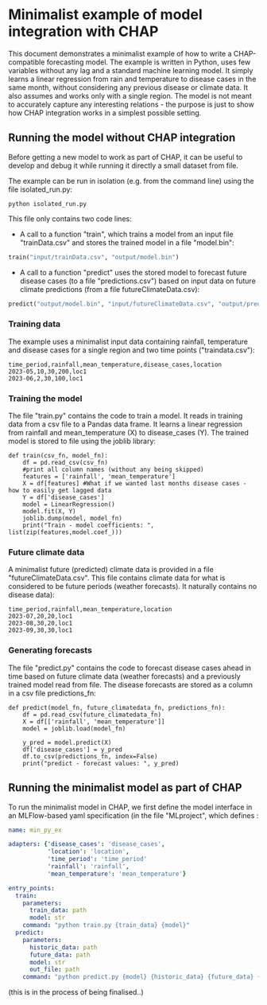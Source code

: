 # Minimalist example of model integration with CHAP 
This document demonstrates a minimalist example of how to write a CHAP-compatible forecasting model. The example is written in Python, uses few variables without any lag and a standard machine learning model. It simply learns a linear regression from rain and temperature to disease cases in the same month, without considering any previous disease or climate data. It also assumes and works only with a single region. The model is not meant to accurately capture any interesting relations - the purpose is just to show how CHAP integration works in a simplest possible setting. 

## Running the model without CHAP integration
Before getting a new model to work as part of CHAP, it can be useful to develop and debug it while running it directly a small dataset from file. 

The example can be run in isolation (e.g. from the command line) using the file isolated_run.py:
```
python isolated_run.py  
```

This file only contains two code lines:  
* A call to a function "train", which trains a model from an input file "trainData.csv" and stores the trained model in a file "model.bin":
```python
train("input/trainData.csv", "output/model.bin")
```

* A call to a function "predict" uses the stored model to forecast future disease cases (to a file "predictions.csv") based on input data on future climate predictions (from a file futureClimateData.csv):
```python
predict("output/model.bin", "input/futureClimateData.csv", "output/predictions.csv")
```


### Training data
The example uses a minimalist input data containing rainfall, temperature and disease cases for a single region and two time points ("traindata.csv"):
```csv
time_period,rainfall,mean_temperature,disease_cases,location
2023-05,10,30,200,loc1
2023-06,2,30,100,loc1
```

### Training the model
The file "train.py" contains the code to train a model. It reads in training data from a csv file to a Pandas data frame. It learns a linear regression from rainfall and mean_temperature (X) to disease_cases (Y). The trained model is stored to file using the joblib library:
```
def train(csv_fn, model_fn):
    df = pd.read_csv(csv_fn)
    #print all column names (without any being skipped)
    features = ['rainfall', 'mean_temperature']
    X = df[features] #What if we wanted last months disease cases - how to easily get lagged data
    Y = df['disease_cases']
    model = LinearRegression()
    model.fit(X, Y)
    joblib.dump(model, model_fn)
    print("Train - model coefficients: ", list(zip(features,model.coef_)))
```
### Future climate data
A minimalist future (predicted) climate data is provided in a file "futureClimateData.csv". This file contains climate data for what is considered to be future periods (weather forecasts). It naturally contains no disease data):  
```
time_period,rainfall,mean_temperature,location
2023-07,20,20,loc1
2023-08,30,20,loc1
2023-09,30,30,loc1
```

### Generating forecasts
The file "predict.py" contains the code to forecast disease cases ahead in time based on future climate data (weather forecasts) and a previously trained model read from file. The disease forecasts are stored as a column in a csv file predictions_fn:
```
def predict(model_fn, future_climatedata_fn, predictions_fn):
    df = pd.read_csv(future_climatedata_fn)
    X = df[['rainfall', 'mean_temperature']]
    model = joblib.load(model_fn)

    y_pred = model.predict(X)
    df['disease_cases'] = y_pred
    df.to_csv(predictions_fn, index=False)
    print("predict - forecast values: ", y_pred)
```

## Running the minimalist model as part of CHAP
To run the minimalist model in CHAP, we first define the model interface in an MLFlow-based yaml specification (in the file "MLproject", which defines :

```yaml
name: min_py_ex

adapters: {'disease_cases': 'disease_cases',
           'location': 'location',
           'time_period': 'time_period'
           'rainfall': 'rainfall',
           'mean_temperature': 'mean_temperature'}

entry_points:
  train:
    parameters:
      train_data: path
      model: str
    command: "python train.py {train_data} {model}"
  predict:
    parameters:
      historic_data: path
      future_data: path
      model: str
      out_file: path
    command: "python predict.py {model} {historic_data} {future_data} {out_file}"

```

(this is in the process of being finalised..)

